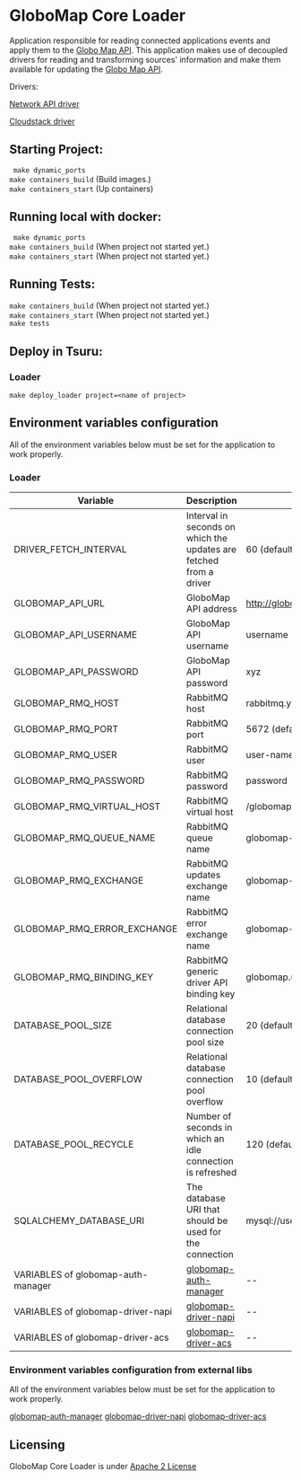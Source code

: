 # GloboMap Core Loader

Application responsible for reading connected applications events and apply them to the [Globo Map API](https://github.com/globocom/globomap-api).
This application makes use of decoupled drivers for reading and transforming sources' information and make
them available for updating the [Globo Map API](https://github.com/globocom/globomap-api).

Drivers:

[Network API driver](https://github.com/globocom/globomap-driver-napi)

[Cloudstack driver](https://github.com/globocom/globomap-driver-acs)

## Starting Project:

` make dynamic_ports` <br>
` make containers_build ` (Build images.) <br>
` make containers_start ` (Up containers) <br>

## Running local with docker:

` make dynamic_ports` <br>
` make containers_build ` (When project not started yet.) <br>
` make containers_start ` (When project not started yet.) <br>

## Running Tests:

` make containers_build ` (When project not started yet.) <br>
` make containers_start ` (When project not started yet.) <br>
` make tests `

## Deploy in Tsuru:

### Loader

` make deploy_loader project=<name of project> `<br>

## Environment variables configuration
All of the environment variables below must be set for the application to work properly.

### Loader
| Variable                           | Description                                                                | Example                             |
|------------------------------------|----------------------------------------------------------------------------|----------------------------------   |
| DRIVER_FETCH_INTERVAL              | Interval in seconds on which the updates are fetched from a driver         | 60 (default)                        |
| GLOBOMAP_API_URL                   | GloboMap API address                                                       | http://globomap.domain.com          |
| GLOBOMAP_API_USERNAME              | GloboMap API username                                                      | username                            |
| GLOBOMAP_API_PASSWORD              | GloboMap API password                                                      | xyz                                 |
| GLOBOMAP_RMQ_HOST                  | RabbitMQ host                                                              | rabbitmq.yourdomain.com             |
| GLOBOMAP_RMQ_PORT                  | RabbitMQ port                                                              | 5672 (default)                      |
| GLOBOMAP_RMQ_USER                  | RabbitMQ user                                                              | user-name                           |
| GLOBOMAP_RMQ_PASSWORD              | RabbitMQ password                                                          | password                            |
| GLOBOMAP_RMQ_VIRTUAL_HOST          | RabbitMQ virtual host                                                      | /globomap                           |
| GLOBOMAP_RMQ_QUEUE_NAME            | RabbitMQ queue name                                                        | globomap-updates                    |
| GLOBOMAP_RMQ_EXCHANGE              | RabbitMQ updates exchange name                                             | globomap-updates-exchange           |
| GLOBOMAP_RMQ_ERROR_EXCHANGE        | RabbitMQ error exchange name                                               | globomap-errors-exchange            |
| GLOBOMAP_RMQ_BINDING_KEY           | RabbitMQ generic driver API binding key                                    | globomap.updates (default)          |
| DATABASE_POOL_SIZE                 | Relational database connection pool size                                   | 20 (default)                        |
| DATABASE_POOL_OVERFLOW             | Relational database connection pool overflow                               | 10 (default)                        |
| DATABASE_POOL_RECYCLE              | Number of seconds in which an idle connection is refreshed                 | 120 (default)                       |
| SQLALCHEMY_DATABASE_URI            | The database URI that should be used for the connection                    | mysql://username:password@server/db |
| VARIABLES of globomap-auth-manager | [globomap-auth-manager](https://github.com/globocom/globomap-auth-manager) | --                                  |
| VARIABLES of globomap-driver-napi  | [globomap-driver-napi](https://github.com/globocom/globomap-driver-napi)   | --                                  |
| VARIABLES of globomap-driver-acs   | [globomap-driver-acs](https://github.com/globocom/globomap-driver-acs)     | --                                  |


### Environment variables configuration from external libs
All of the environment variables below must be set for the application to work properly.

[globomap-auth-manager](https://github.com/globocom/globomap-auth-manager)
[globomap-driver-napi](https://github.com/globocom/globomap-driver-napi)
[globomap-driver-acs](https://github.com/globocom/globomap-driver-acs)


## Licensing

GloboMap Core Loader is under [Apache 2 License](./LICENSE)
